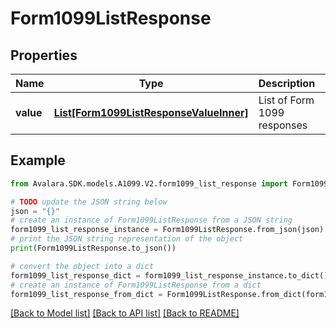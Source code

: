 # Form1099ListResponse


## Properties

Name | Type | Description | Notes
------------ | ------------- | ------------- | -------------
**value** | [**List[Form1099ListResponseValueInner]**](Form1099ListResponseValueInner.md) | List of Form 1099 responses | [optional] 

## Example

```python
from Avalara.SDK.models.A1099.V2.form1099_list_response import Form1099ListResponse

# TODO update the JSON string below
json = "{}"
# create an instance of Form1099ListResponse from a JSON string
form1099_list_response_instance = Form1099ListResponse.from_json(json)
# print the JSON string representation of the object
print(Form1099ListResponse.to_json())

# convert the object into a dict
form1099_list_response_dict = form1099_list_response_instance.to_dict()
# create an instance of Form1099ListResponse from a dict
form1099_list_response_from_dict = Form1099ListResponse.from_dict(form1099_list_response_dict)
```
[[Back to Model list]](../README.md#documentation-for-models) [[Back to API list]](../README.md#documentation-for-api-endpoints) [[Back to README]](../README.md)


